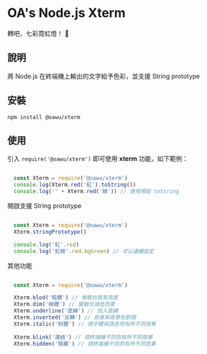 # OA's Node.js Xterm

轉吧，七彩霓虹燈！ 🌈


## 說明
將 Node.js 在終端機上輸出的文字給予色彩，並支援 String prototype


## 安裝

```shell
npm install @oawu/xterm
```


## 使用

引入 `require('@oawu/xterm')` 即可使用 **xterm** 功能，如下範例：

```javascript

  const Xterm = require('@oawu/xterm')
  console.log(Xterm.red('紅').toString())
  console.log('' + Xterm.red('綠')) // 使用預設 toString

```

開啟支援 String prototype

```javascript

  const Xterm = require('@oawu/xterm')
  Xterm.stringPrototype()

  console.log('紅'.red)
  console.log('紅綠'.red.bgGreen) // 可以連續設定

```

其他功能

```javascript

  const Xterm = require('@oawu/xterm')

  Xterm.blod('粗體') // 增粗也提高亮度
  Xterm.dim('細體') // 變細也減低亮度
  Xterm.underline('底線') // 加入底線
  Xterm.inverted('反轉') // 前景與背景色對調
  Xterm.italic('斜體') // 視字體與語言而有所不同效果
  
  Xterm.blink('連結') // 視終端機不同而有所不同效果
  Xterm.hidden('隱藏') // 視終端機不同而有所不同效果

```
